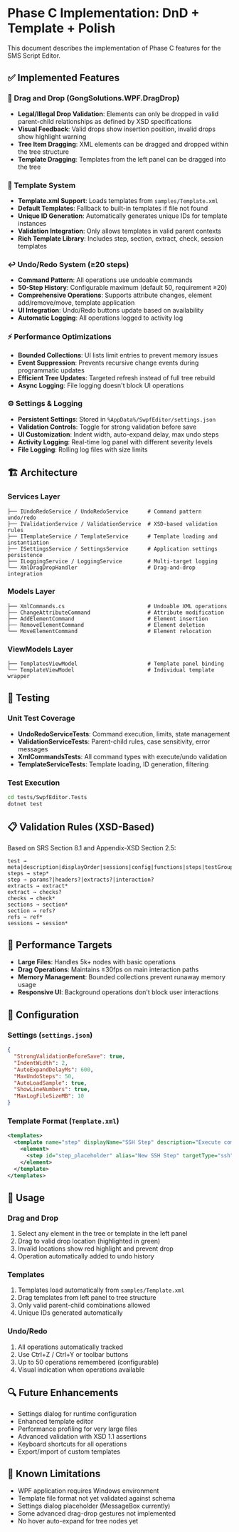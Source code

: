 # Phase C Implementation: DnD + Template + Polish

This document describes the implementation of Phase C features for the SMS Script Editor.

## ✅ Implemented Features

### 🔄 Drag and Drop (GongSolutions.WPF.DragDrop)
- **Legal/Illegal Drop Validation**: Elements can only be dropped in valid parent-child relationships as defined by XSD specifications
- **Visual Feedback**: Valid drops show insertion position, invalid drops show highlight warning
- **Tree Item Dragging**: XML elements can be dragged and dropped within the tree structure
- **Template Dragging**: Templates from the left panel can be dragged into the tree

### 📝 Template System
- **Template.xml Support**: Loads templates from `samples/Template.xml`
- **Default Templates**: Fallback to built-in templates if file not found
- **Unique ID Generation**: Automatically generates unique IDs for template instances
- **Validation Integration**: Only allows templates in valid parent contexts
- **Rich Template Library**: Includes step, section, extract, check, session templates

### ↩️ Undo/Redo System (≥20 steps)
- **Command Pattern**: All operations use undoable commands
- **50-Step History**: Configurable maximum (default 50, requirement ≥20)
- **Comprehensive Operations**: Supports attribute changes, element add/remove/move, template application
- **UI Integration**: Undo/Redo buttons update based on availability
- **Automatic Logging**: All operations logged to activity log

### ⚡ Performance Optimizations
- **Bounded Collections**: UI lists limit entries to prevent memory issues
- **Event Suppression**: Prevents recursive change events during programmatic updates
- **Efficient Tree Updates**: Targeted refresh instead of full tree rebuild
- **Async Logging**: File logging doesn't block UI operations

### ⚙️ Settings & Logging
- **Persistent Settings**: Stored in `%AppData%/SwpfEditor/settings.json`
- **Validation Controls**: Toggle for strong validation before save
- **UI Customization**: Indent width, auto-expand delay, max undo steps
- **Activity Logging**: Real-time log panel with different severity levels
- **File Logging**: Rolling log files with size limits

## 🏗️ Architecture

### Services Layer
```
├── IUndoRedoService / UndoRedoService      # Command pattern undo/redo
├── IValidationService / ValidationService  # XSD-based validation rules
├── ITemplateService / TemplateService      # Template loading and instantiation
├── ISettingsService / SettingsService      # Application settings persistence
├── ILoggingService / LoggingService        # Multi-target logging
└── XmlDragDropHandler                      # Drag-and-drop integration
```

### Models Layer
```
├── XmlCommands.cs                          # Undoable XML operations
├── ChangeAttributeCommand                  # Attribute modification
├── AddElementCommand                       # Element insertion
├── RemoveElementCommand                    # Element deletion
└── MoveElementCommand                      # Element relocation
```

### ViewModels Layer
```
├── TemplatesViewModel                      # Template panel binding
└── TemplateViewModel                       # Individual template wrapper
```

## 🧪 Testing

### Unit Test Coverage
- **UndoRedoServiceTests**: Command execution, limits, state management
- **ValidationServiceTests**: Parent-child rules, case sensitivity, error messages
- **XmlCommandsTests**: All command types with execute/undo validation
- **TemplateServiceTests**: Template loading, ID generation, filtering

### Test Execution
```bash
cd tests/SwpfEditor.Tests
dotnet test
```

## 📋 Validation Rules (XSD-Based)

Based on SRS Section 8.1 and Appendix-XSD Section 2.5:

```
test → meta|description|displayOrder|sessions|config|functions|steps|testGroups|sections
steps → step*
step → params?|headers?|extracts?|interaction?
extracts → extract*
extract → checks?
checks → check*
sections → section*
section → refs?
refs → ref*
sessions → session*
```

## 🎯 Performance Targets

- **Large Files**: Handles 5k+ nodes with basic operations
- **Drag Operations**: Maintains ≥30fps on main interaction paths
- **Memory Management**: Bounded collections prevent runaway memory usage
- **Responsive UI**: Background operations don't block user interactions

## 🔧 Configuration

### Settings (`settings.json`)
```json
{
  "StrongValidationBeforeSave": true,
  "IndentWidth": 2,
  "AutoExpandDelayMs": 600,
  "MaxUndoSteps": 50,
  "AutoLoadSample": true,
  "ShowLineNumbers": true,
  "MaxLogFileSizeMB": 10
}
```

### Template Format (`Template.xml`)
```xml
<templates>
  <template name="step" displayName="SSH Step" description="Execute command via SSH" allowedParents="steps">
    <element>
      <step id="step_placeholder" alias="New SSH Step" targetType="ssh" target="DUT_SSH" timeout="30" />
    </element>
  </template>
</templates>
```

## 🚀 Usage

### Drag and Drop
1. Select any element in the tree or template in the left panel
2. Drag to valid drop location (highlighted in green)
3. Invalid locations show red highlight and prevent drop
4. Operation automatically added to undo history

### Templates
1. Templates load automatically from `samples/Template.xml`
2. Drag templates from left panel to tree structure
3. Only valid parent-child combinations allowed
4. Unique IDs generated automatically

### Undo/Redo
1. All operations automatically tracked
2. Use Ctrl+Z / Ctrl+Y or toolbar buttons
3. Up to 50 operations remembered (configurable)
4. Visual indication when operations available

## 🔍 Future Enhancements

- Settings dialog for runtime configuration
- Enhanced template editor
- Performance profiling for very large files
- Advanced validation with XSD 1.1 assertions
- Keyboard shortcuts for all operations
- Export/import of custom templates

## 🐛 Known Limitations

- WPF application requires Windows environment
- Template file format not yet validated against schema
- Settings dialog placeholder (MessageBox currently)
- Some advanced drag-drop gestures not implemented
- No hover auto-expand for tree nodes yet